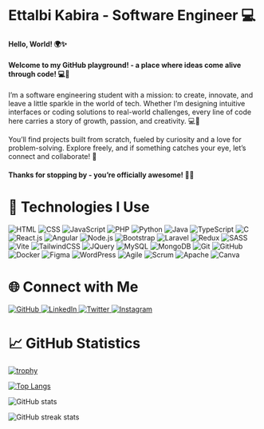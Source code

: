 # Ettalbi Kabira - Software Engineer 💻

#### Hello, World! 🌍✨ 
#### Welcome to my GitHub playground! - a place where ideas come alive through code! 💻🌟
I’m a software engineering student with a mission: to create, innovate, and leave a little sparkle in the world of tech. Whether I’m designing intuitive interfaces or coding solutions to real-world challenges, every line of code here carries a story of growth, passion, and creativity. 💻🎨

You’ll find projects built from scratch, fueled by curiosity and a love for problem-solving. Explore freely, and if something catches your eye, let’s connect and collaborate! 🤝

#### Thanks for stopping by - you’re officially awesome! 🙌✨

# 🚀 Technologies I Use

<p align="left">
  <!-- Programming Languages -->
  <img src="https://img.shields.io/badge/-HTML-E34F26?logo=html5&logoColor=white&style=for-the-badge" alt="HTML"/>
  <img src="https://img.shields.io/badge/-CSS-1572B6?logo=css3&logoColor=white&style=for-the-badge" alt="CSS"/>
  <img src="https://img.shields.io/badge/-JavaScript-F7DF1E?logo=javascript&logoColor=black&style=for-the-badge" alt="JavaScript"/>
  <img src="https://img.shields.io/badge/-PHP-777BB4?logo=php&logoColor=white&style=for-the-badge" alt="PHP"/>
  <img src="https://img.shields.io/badge/-Python-3776AB?logo=python&logoColor=white&style=for-the-badge" alt="Python"/>
  <img src="https://img.shields.io/badge/-Java-007396?logo=java&logoColor=white&style=for-the-badge" alt="Java"/>
  <img src="https://img.shields.io/badge/-TypeScript-3178C6?logo=typescript&logoColor=white&style=for-the-badge" alt="TypeScript"/>
  <img src="https://img.shields.io/badge/-C-A8B9CC?logo=c&logoColor=white&style=for-the-badge" alt="C"/>

  <!-- Frameworks and Libraries -->
  <img src="https://img.shields.io/badge/-React.js-61DAFB?logo=react&logoColor=black&style=for-the-badge" alt="React.js"/>
  <img src="https://img.shields.io/badge/-Angular-DD0031?logo=angular&logoColor=white&style=for-the-badge" alt="Angular"/>
  <img src="https://img.shields.io/badge/-Node.js-339933?logo=node.js&logoColor=white&style=for-the-badge" alt="Node.js"/>
  <img src="https://img.shields.io/badge/-Bootstrap-563D7C?logo=bootstrap&logoColor=white&style=for-the-badge" alt="Bootstrap"/>
  <img src="https://img.shields.io/badge/-Laravel-F05340?logo=laravel&logoColor=white&style=for-the-badge" alt="Laravel"/>
  <img src="https://img.shields.io/badge/-Redux-764ABC?logo=redux&logoColor=white&style=for-the-badge" alt="Redux"/>
  <img src="https://img.shields.io/badge/-SASS-CC6699?logo=sass&logoColor=white&style=for-the-badge" alt="SASS"/>
  <img src="https://img.shields.io/badge/-Vite-646CFF?logo=vite&logoColor=white&style=for-the-badge" alt="Vite"/>
  <img src="https://img.shields.io/badge/-TailwindCSS-06B6D4?logo=tailwindcss&logoColor=white&style=for-the-badge" alt="TailwindCSS"/>
  <img src="https://img.shields.io/badge/-JQuery-0769AD?logo=jquery&logoColor=white&style=for-the-badge" alt="JQuery"/>

  <!-- Databases -->
  <img src="https://img.shields.io/badge/-MySQL-4479A1?logo=mysql&logoColor=white&style=for-the-badge" alt="MySQL"/>
  <img src="https://img.shields.io/badge/-MongoDB-47A248?logo=mongodb&logoColor=white&style=for-the-badge" alt="MongoDB"/>

  <!-- Development Tools -->
  <img src="https://img.shields.io/badge/-Git-F05032?logo=git&logoColor=white&style=for-the-badge" alt="Git"/>
  <img src="https://img.shields.io/badge/-GitHub-181717?logo=github&logoColor=white&style=for-the-badge" alt="GitHub"/>
  <img src="https://img.shields.io/badge/-Docker-2496ED?logo=docker&logoColor=white&style=for-the-badge" alt="Docker"/>
  <img src="https://img.shields.io/badge/-Figma-F24E1E?logo=figma&logoColor=white&style=for-the-badge" alt="Figma"/>
  <img src="https://img.shields.io/badge/-WordPress-21759B?logo=wordpress&logoColor=white&style=for-the-badge" alt="WordPress"/>
  <img src="https://img.shields.io/badge/-Agile-9E5D00?logo=agile&logoColor=white&style=for-the-badge" alt="Agile"/>
  <img src="https://img.shields.io/badge/-Scrum-9E5D00?logo=scrum&logoColor=white&style=for-the-badge" alt="Scrum"/>
  <img src="https://img.shields.io/badge/-Apache-D22128?logo=apache&logoColor=white&style=for-the-badge" alt="Apache"/>
  <img src="https://img.shields.io/badge/-Canva-00C4CC?logo=canva&logoColor=white&style=for-the-badge" alt="Canva"/>
</p>

# 🌐 Connect with Me

<p align="left">
  <a href="https://github.com/KabiraEttalbi" target="_blank">
    <img src="https://img.shields.io/badge/-GitHub-181717?logo=github&logoColor=white&style=for-the-badge" alt="GitHub"/>
  </a>
  <a href="https://www.linkedin.com/in/kabira-ettalbi" target="_blank">
    <img src="https://img.shields.io/badge/-LinkedIn-0077B5?logo=linkedin&logoColor=white&style=for-the-badge" alt="LinkedIn"/>
  </a>
  <a href="https://twitter.com/EttalbiKabira" target="_blank">
    <img src="https://img.shields.io/badge/-Twitter-1DA1F2?logo=x&logoColor=white&style=for-the-badge" alt="Twitter"/>
  </a>
  <a href="https://www.instagram.com/ett.kab" target="_blank">
    <img src="https://img.shields.io/badge/-Instagram-E4405F?logo=instagram&logoColor=white&style=for-the-badge" alt="Instagram"/>
  </a>
</p>

# 📈 GitHub Statistics

[![trophy](https://github-profile-trophy.vercel.app/?username=KabiraEttalbi&theme=onedark)](https://github.com/ryo-ma/github-profile-trophy)

[![Top Langs](https://github-readme-stats.vercel.app/api/top-langs/?username=KabiraEttalbi&theme=dark)](https://github.com/anuraghazra/github-readme-stats)

![GitHub stats](https://github-readme-stats.vercel.app/api?username=KabiraEttalbi&show_icons=true&count_private=true&theme=dark)

![GitHub streak stats](https://streak-stats.demolab.com/?user=KabiraEttalbi&theme=dark)  

